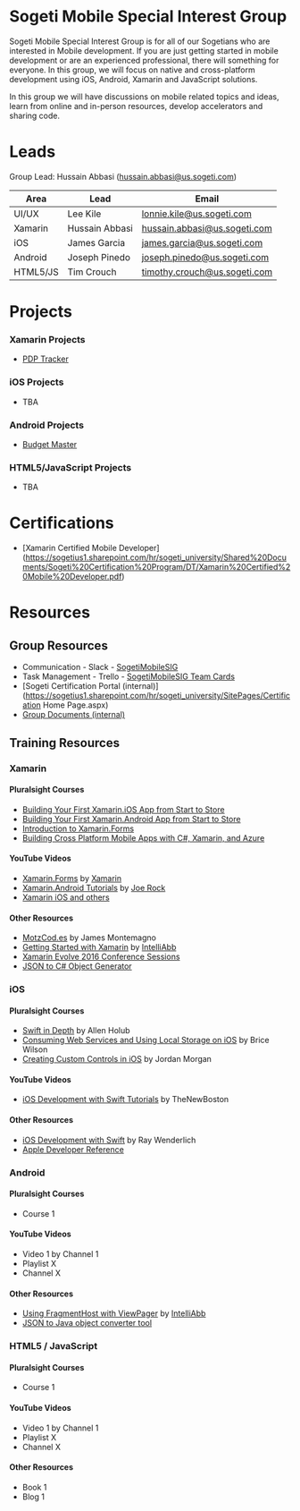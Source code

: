 # Sogeti Mobile Special Interest Group

Sogeti Mobile Special Interest Group is for all of our Sogetians who are interested in Mobile development. If you are just getting started in mobile development or are an experienced professional, there will something for everyone. In this group, we will focus on native and cross-platform development using iOS, Android, Xamarin and JavaScript solutions.

In this group we will have discussions on mobile related topics and ideas, learn from online and in-person resources, develop accelerators and sharing code.


# Leads
Group Lead: Hussain Abbasi (hussain.abbasi@us.sogeti.com)

| Area  | Lead  | Email |
|-------|-------|-------|
| UI/UX | Lee Kile  | lonnie.kile@us.sogeti.com |
| Xamarin | Hussain Abbasi | hussain.abbasi@us.sogeti.com |
| iOS | James Garcia | james.garcia@us.sogeti.com |
| Android | Joseph Pinedo | joseph.pinedo@us.sogeti.com |
| HTML5/JS | Tim Crouch |  timothy.crouch@us.sogeti.com  |

# Projects
### Xamarin Projects
* [PDP Tracker](https://github.com/SogetiMobileSIG/Xamarin/tree/master/PDPTracker)

### iOS Projects
* TBA

### Android Projects
* [Budget Master](https://github.com/SogetiMobileSIG/BudgetMaster)

### HTML5/JavaScript Projects
* TBA


# Certifications
* [Xamarin Certified Mobile Developer] (https://sogetius1.sharepoint.com/hr/sogeti_university/Shared%20Documents/Sogeti%20Certification%20Program/DT/Xamarin%20Certified%20Mobile%20Developer.pdf)


# Resources
## Group Resources
* Communication - Slack - [SogetiMobileSIG](http://sogetimobilesig.slack.com)
* Task Management - Trello - [SogetiMobileSIG Team Cards](https://trello.com/sogetimobilesig)
* [Sogeti Certification Portal (internal)](https://sogetius1.sharepoint.com/hr/sogeti_university/SitePages/Certification Home Page.aspx)
* [Group Documents (internal)](https://1drv.ms/f/s!AqlpcutNmcafdHe47YXrq5s7C0o)

## Training Resources
### Xamarin
#### Pluralsight Courses
* [Building Your First Xamarin.iOS App from Start to Store](https://app.pluralsight.com/library/courses/ios-xamarin-from-start-to-store)
* [Building Your First Xamarin.Android App from Start to Store](https://app.pluralsight.com/library/courses/android-xamarin-from-start-to-store)
* [Introduction to Xamarin.Forms](https://app.pluralsight.com/library/courses/xamarin-forms-introduction)
* [Building Cross Platform Mobile Apps with C#, Xamarin, and Azure](https://app.pluralsight.com/library/courses/building-cross-platform-mobile-apps-csharp-xamarin-azure)

#### YouTube Videos
* [Xamarin.Forms](https://www.youtube.com/playlist?list=PLM75ZaNQS_FZKqYOQAEPUqiWdyruggrGb) by [Xamarin](https://www.youtube.com/user/XamarinVideos)
* [Xamarin.Android Tutorials](https://www.youtube.com/playlist?list=PLCuRg51-gw5VqYchUekCqxUS9hEZkDf6l) by [Joe Rock](https://www.youtube.com/user/Jodyrock11)
* [Xamarin iOS and others](https://www.youtube.com/playlist?list=PLt7yfuLIHjC2thXjE-wq1aSwXOB7DHIk2)

#### Other Resources
* [MotzCod.es](http://motzcod.es/)  by James Montemagno
* [Getting Started with Xamarin](http://intelliabb.com/2016/06/25/getting-started-with-xamarin/) by [IntelliAbb](http://intelliabb.com)
* [Xamarin Evolve 2016 Conference Sessions](https://evolve.xamarin.com/)
* [JSON to C# Object Generator](http://json2csharp.com/)

### iOS
#### Pluralsight Courses
* [Swift in Depth](https://app.pluralsight.com/library/courses/swift-in-depth/table-of-contents) by Allen Holub
* [Consuming Web Services and Using Local Storage on iOS](https://app.pluralsight.com/library/courses/ios-data-fundamentals/table-of-contents) by Brice Wilson
* [Creating Custom Controls in iOS](https://app.pluralsight.com/library/courses/creating-custom-controls-ios/table-of-contents) by Jordan Morgan

#### YouTube Videos
* [iOS Development with Swift Tutorials](https://www.youtube.com/playlist?list=PL6gx4Cwl9DGDgp7nGSUnnXihbTLFZJ79B) by TheNewBoston

#### Other Resources
* [iOS Development with Swift](https://www.raywenderlich.com/category/ios) by Ray Wenderlich
* [Apple Developer Reference](https://developer.apple.com/reference)

### Android
#### Pluralsight Courses
* Course 1

#### YouTube Videos
* Video 1 by Channel 1
* Playlist X
* Channel X

#### Other Resources
* [Using FragmentHost with ViewPager](http://intelliabb.com/2015/11/12/using-fragmenttabhost-with-viewpager) by [IntelliAbb](http://intelliabb.com)
* [JSON to Java object converter tool](http://pojo.sodhanalibrary.com)

### HTML5 / JavaScript
#### Pluralsight Courses
* Course 1

#### YouTube Videos
* Video 1 by Channel 1
* Playlist X
* Channel X

#### Other Resources
* Book 1
* Blog 1
